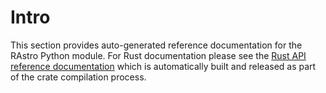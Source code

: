 # Intro

This section provides auto-generated reference documentation for the RAstro Python module. For 
Rust documentation please see the [Rust API reference documentation](https://docs.rs/crate/rastro/latest) 
which is automatically built and released as part of the crate compilation process.